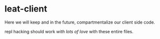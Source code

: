 # leat-client

Here we will keep and in the future, compartmentalize our client side code.

repl hacking should work *with lots of love* with these entire files.
